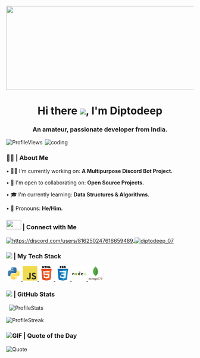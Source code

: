 <!-- Banner -->
<img align="center"
    src="https://cdn.discordapp.com/attachments/819912862595416077/1108349429666304030/python-programming-2000x600.png"
    width="1000" height="225" />

<!-- Info -->
<h1 align="center"> Hi there <img src="https://github.com/TheDudeThatCode/TheDudeThatCode/blob/master/Assets/Hi.gif" width="30" />, I'm Diptodeep </h1>
<h3 align="center"> An amateur, passionate developer from India. </h3>

<!-- Illustration -->
<img align="right" alt="coding" width="400" src="https://i.giphy.com/media/qgQUggAC3Pfv687qPC/giphy.webp" />

<!-- Profile Views -->
<p align="left"> 
    <img
        src="https://komarev.com/ghpvc/?username=thelegendev&label=Profile%20views&color=0e75b6&style=flat"
        alt="ProfileViews" /> 
    </p>

<!-- About Me -->
<h3 align="left"> 🙋‍♂️ | About Me </h3>
<p align="left">

• 👨‍💻 I'm currently working on: **A Multipurpose Discord Bot Project.**

• 🤝 I'm open to collaborating on: **Open Source Projects.**

• 🎓 I'm currently learning: **Data Structures & Algorithms.**

• 👤 Pronouns: **He/Him.**
</p>

<!-- Connect with Me -->
<h3 align="left"> <img src="https://github.com/TheDudeThatCode/TheDudeThatCode/blob/master/Assets/Handshake.gif" width="40" height="25"> | Connect with Me </h3>
<p align="left">
    <a href="https://discord.com/users/816250247616659489" target="blank">
        <img align="center"
            src="https://raw.githubusercontent.com/rahuldkjain/github-profile-readme-generator/master/src/images/icons/Social/discord.svg"
            alt="https://discord.com/users/816250247616659489" height="30" width="40" />
        </a>
    <a href="https://instagram.com/diptodeep_07" target="blank">
        <img align="center"
            src="https://raw.githubusercontent.com/rahuldkjain/github-profile-readme-generator/master/src/images/icons/Social/instagram.svg"
            alt="diptodeep_07" height="30" width="40" />
        </a>
</p>

<!-- My Tech Stack -->
<h3 align="left"> <img src="https://github.com/TheDudeThatCode/TheDudeThatCode/blob/master/Assets/Developer.gif" width="35" /> | My Tech Stack </h3>
<p align="left">
    <a href="https://www.python.org" target="_blank" rel="noreferrer"> 
        <img
            src="https://raw.githubusercontent.com/devicons/devicon/master/icons/python/python-original.svg"
            alt="python" width="40" height="40" /> 
        </a>
    <a href="https://developer.mozilla.org/en-US/docs/Web/JavaScript" target="_blank" rel="noreferrer"> 
        <img
            src="https://raw.githubusercontent.com/devicons/devicon/master/icons/javascript/javascript-original.svg"
            alt="javascript" width="40" height="40" /> 
        </a>
    <a href="https://www.w3.org/html/" target="_blank" rel="noreferrer"> 
        <img
            src="https://raw.githubusercontent.com/devicons/devicon/master/icons/html5/html5-original-wordmark.svg"
            alt="html5" width="40" height="40" /> 
        </a>
    <a href="https://www.w3schools.com/css/" target="_blank" rel="noreferrer"> 
        <img
            src="https://raw.githubusercontent.com/devicons/devicon/master/icons/css3/css3-original-wordmark.svg"
            alt="css3" width="40" height="40" /> 
        </a>
    <a href="https://nodejs.org" target="_blank" rel="noreferrer"> 
        <img
            src="https://raw.githubusercontent.com/devicons/devicon/master/icons/nodejs/nodejs-original-wordmark.svg"
            alt="nodejs" width="40" height="40" />
        </a>
    <a href="https://www.mongodb.com/" target="_blank" rel="noreferrer"> 
        <img
            src="https://raw.githubusercontent.com/devicons/devicon/master/icons/mongodb/mongodb-original-wordmark.svg"
            alt="mongodb" width="40" height="40" /> 
        </a>
</p>

<!-- GitHub Stats -->
<h3 align="left"> <img src='https://raw.githubusercontent.com/gist/theAdityaNVS/f5b585d1082da2dffffea32434f37956/raw/7f9552d0a179b4f84059259fa878199e369b069c/GitHub-logo.gif' width='30' /> | GitHub Stats </h3>
<p align="left">
<p>&nbsp;
    <img align="center"
        src="https://github-readme-stats.vercel.app/api?username=TheLegenDev&theme=onedark&hide_border=true&include_all_commits=false&count_private=false"
        alt="ProfileStats" />
    </p>
<p><img align="center"
        src="https://github-readme-streak-stats.herokuapp.com/?user=TheLegenDev&theme=onedark&hide_border=true"
        alt="ProfileStreak" />
    </p>
</p>

<!-- Quote of the Day -->
<h3 align="left"> <img alt="GIF" src="https://github.com/TheDudeThatCode/TheDudeThatCode/blob/master/Assets/hmm.gif" width="20" /> | Quote of the Day </h3>
<p align="left">
<p>
    <img align="center" src="https://quotes-github-readme.vercel.app/api?type=horizontal&theme=gruvbox"
        alt="Quote" />
    </p>
</p>
